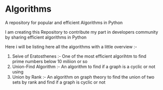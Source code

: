 # Algorithms
A repository for popular and efficient Algorithms in Python

I am creating this Repository to contribute my part in developers community by sharing efficient algorithms in Python


Here i will be listing here all the algorithms with a little overview :-
1. Seive of Eratosthenes :- One of the most efficient algorihtm to find prime numbers below 10 miliion or so
2. Union-Find Algorithm :- An algorithm to find if a graph is a cyclic or not using 
3. Union by Rank :- An algorithm on graph theory to find the union of two sets by rank and find if a graph is cyclic or not

